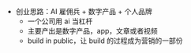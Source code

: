 - 创业思路：AI 雇佣兵 + 数字产品 + 个人品牌
	- 一个公司用 ai 当杠杆
	- 主要产出是数字产品，app，文章或者视频
	- build in public，让 build 的过程成为营销的一部份